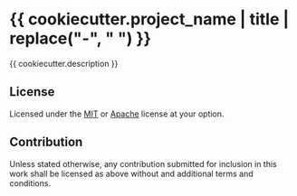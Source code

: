# {{ cookiecutter.project_name | title | replace("-", " ") }}

{{ cookiecutter.description }}

## License

Licensed under the [MIT](LICENSE-MIT.txt) or [Apache](LICENSE-APACHE)
license at your option.

## Contribution

Unless stated otherwise, any contribution submitted for inclusion in
this work shall be licensed as above without and additional terms
and conditions.
